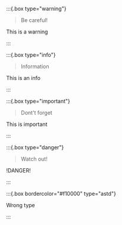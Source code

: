 :::{.box type="warning"}
> Be careful!

This is a warning

:::

:::{.box type="info"}
> Information

This is an info

:::

:::{.box type="important"}
> Dont't forget

This is important

:::

:::{.box type="danger"}
> Watch out!

!DANGER!

:::

:::{.box bordercolor="#f10000" type="astd"}

Wrong type

:::

